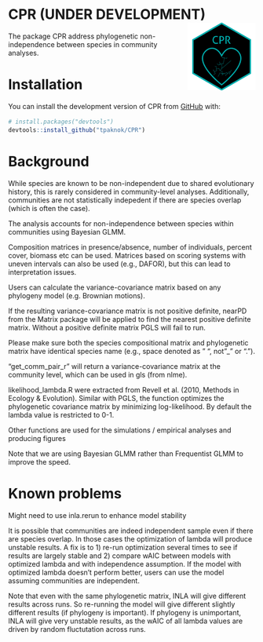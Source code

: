 
<!-- README.md is generated from README.Rmd. Please edit that file -->

# CPR (UNDER DEVELOPMENT) <img src="man/figures/logo.png" align="right" height="138" />

<!-- badges: start -->
<!-- badges: end -->

The package CPR address phylogenetic non-independence between species in
community analyses.

# Installation

You can install the development version of CPR from
[GitHub](https://github.com/) with:

``` r
# install.packages("devtools")
devtools::install_github("tpaknok/CPR")
```

# Background

While species are known to be non-independent due to shared evolutionary
history, this is rarely considered in community-level analyses.
Additionally, communities are not statistically indepedent if there are
species overlap (which is often the case).

The analysis accounts for non-independence between species within
communities using Bayesian GLMM.

Composition matrices in presence/absence, number of individuals, percent
cover, biomass etc can be used. Matrices based on scoring systems with
uneven intervals can also be used (e.g., DAFOR), but this can lead to
interpretation issues.

Users can calculate the variance-covariance matrix based on any
phylogeny model (e.g. Brownian motions).

If the resulting variance-covariance matrix is not positive definite,
nearPD from the Matrix package will be applied to find the nearest
positive definite matrix. Without a positive definite matrix PGLS will
fail to run.

Please make sure both the species compositional matrix and phylogenetic
matrix have identical species name (e.g., space denoted as ” “, not”\_”
or “.”).

“get_comm_pair_r” will return a variance-covariance matrix at the
community level, which can be used in gls (from nlme).

likelihood_lambda.R were extracted from Revell et al. (2010, Methods in
Ecology & Evolution). Similar with PGLS, the function optimizes the
phylogenetic covariance matrix by minimizing log-likelihood. By default
the lambda value is restricted to 0-1.

Other functions are used for the simulations / empirical analyses and
producing figures

Note that we are using Bayesian GLMM rather than Frequentist GLMM to
improve the speed.

# Known problems

Might need to use inla.rerun to enhance model stability

It is possible that communities are indeed independent sample even if
there are species overlap. In those cases the optimization of lambda
will produce unstable results. A fix is to 1) re-run optimization
several times to see if results are largely stable and 2) compare wAIC
between models with optimized lambda and with independence assumption.
If the model with optimized lambda doesn’t perform better, users can use
the model assuming communities are independent.

Note that even with the same phylogenetic matrix, INLA will give
different results across runs. So re-running the model will give
different slightly different results (if phylogeny is important). If
phylogeny is unimportant, INLA will give very unstable results, as the
wAIC of all lambda values are driven by random fluctutation across runs.
